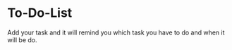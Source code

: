 # To-Do-List
Add your task and it will remind you which task you have to do and when it will be do. 
